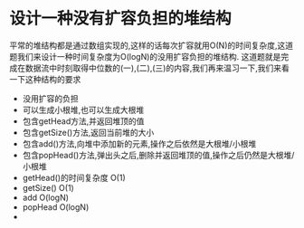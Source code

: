 # 设计一种没有扩容负担的堆结构
平常的堆结构都是通过数组实现的,这样的话每次扩容就用O(N)的时间复杂度,这道题我们来设计一种时间复杂度为O(logN)的没用扩容负担的堆结构.
这道题就是完成在数据流中时刻取得中位数的(一),(二),(三)的内容,我们再来温习一下,我们来看一下这种结构的要求
* 没用扩容的负担
* 可以生成小根堆,也可以生成大根堆
* 包含getHead方法,并返回堆顶的值
* 包含getSize()方法,返回当前堆的大小
* 包含add()方法,向堆中添加新的元素,操作之后依然是大根堆/小根堆
* 包含popHead()方法,弹出头之后,删除并返回堆顶的值,操作之后仍然是大根堆/小根堆
* getHead()的时间复杂度 O(1)
* getSize() O(1)
* add O(logN)
* popHead O(logN)
* 